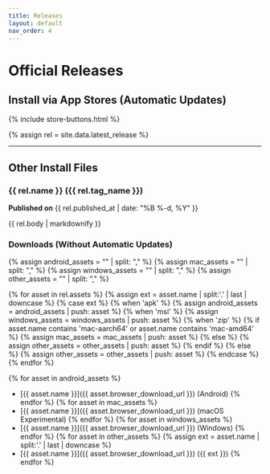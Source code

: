 ```yaml
---
title: Releases
layout: default
nav_order: 4
---
```


# Official Releases

## Install via App Stores (Automatic Updates)

{% include store-buttons.html %}

{% assign rel = site.data.latest_release %}

---

## Other Install Files

### {{ rel.name }} ({{ rel.tag_name }})
**Published on** {{ rel.published_at | date: "%B %-d, %Y" }}

{{ rel.body | markdownify }}

### Downloads (Without Automatic Updates)
{% assign android_assets = "" | split: "," %}
{% assign mac_assets = "" | split: "," %}
{% assign windows_assets = "" | split: "," %}
{% assign other_assets = "" | split: "," %}

{% for asset in rel.assets %}
  {% assign ext = asset.name | split:'.' | last | downcase %}
  {% case ext %}
    {% when 'apk' %}
      {% assign android_assets = android_assets | push: asset %}
    {% when 'msi' %}
      {% assign windows_assets = windows_assets | push: asset %}
    {% when 'zip' %}
      {% if asset.name contains 'mac-aarch64' or asset.name contains 'mac-amd64' %}
        {% assign mac_assets = mac_assets | push: asset %}
      {% else %}
        {% assign other_assets = other_assets | push: asset %}
      {% endif %}
    {% else %}
      {% assign other_assets = other_assets | push: asset %}
  {% endcase %}
{% endfor %}

{% for asset in android_assets %}
- [{{ asset.name }}]({{ asset.browser_download_url }}) (Android)
{% endfor %}
{% for asset in mac_assets %}
- [{{ asset.name }}]({{ asset.browser_download_url }}) (macOS Experimental)
{% endfor %}
{% for asset in windows_assets %}
- [{{ asset.name }}]({{ asset.browser_download_url }}) (Windows)
{% endfor %}
{% for asset in other_assets %}
  {% assign ext = asset.name | split:'.' | last | downcase %}
- [{{ asset.name }}]({{ asset.browser_download_url }}) ({{ ext }})
{% endfor %}
